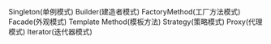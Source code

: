 Singleton(单例模式)
Builder(建造者模式)
FactoryMethod(工厂方法模式)
Facade(外观模式)
Template Method(模板方法)
Strategy(策略模式)
Proxy(代理模式)
Iterator(迭代器模式)